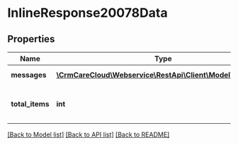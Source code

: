 # InlineResponse20078Data

## Properties
Name | Type | Description | Notes
------------ | ------------- | ------------- | -------------
**messages** | [**\CrmCareCloud\Webservice\RestApi\Client\Model\Message[]**](Message.md) | List of all messages. | [optional] 
**total_items** | **int** | The number of all found messages. | [optional] 

[[Back to Model list]](../../README.md#documentation-for-models) [[Back to API list]](../../README.md#documentation-for-api-endpoints) [[Back to README]](../../README.md)

